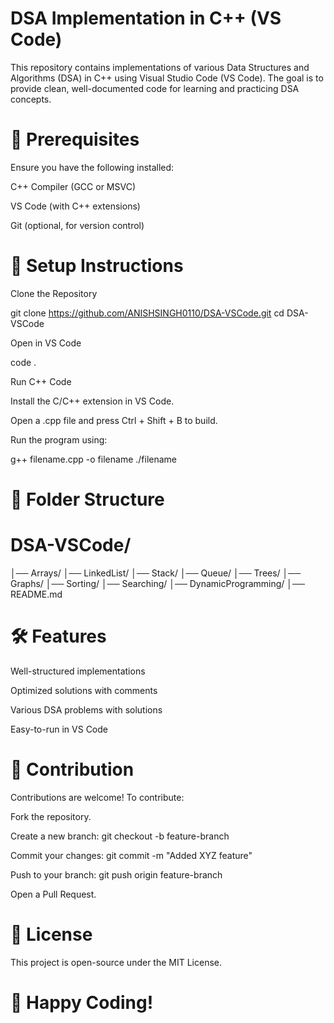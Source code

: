 # DSA Implementation in C++ (VS Code)

This repository contains implementations of various Data Structures and Algorithms (DSA) in C++ using Visual Studio Code (VS Code). The goal is to provide clean, well-documented code for learning and practicing DSA concepts.

# 📌 Prerequisites

Ensure you have the following installed:

C++ Compiler (GCC or MSVC)

VS Code (with C++ extensions)

Git (optional, for version control)

# 🚀 Setup Instructions

Clone the Repository

git clone https://github.com/ANISHSINGH0110/DSA-VSCode.git
cd DSA-VSCode

Open in VS Code

code .

Run C++ Code

Install the C/C++ extension in VS Code.

Open a .cpp file and press Ctrl + Shift + B to build.

Run the program using:

g++ filename.cpp -o filename
./filename

# 📁 Folder Structure

# DSA-VSCode/
│── Arrays/
│── LinkedList/
│── Stack/
│── Queue/
│── Trees/
│── Graphs/
│── Sorting/
│── Searching/
│── DynamicProgramming/
│── README.md

# 🛠 Features

Well-structured implementations

Optimized solutions with comments

Various DSA problems with solutions

Easy-to-run in VS Code

# 🎯 Contribution

Contributions are welcome! To contribute:

Fork the repository.

Create a new branch: git checkout -b feature-branch

Commit your changes: git commit -m "Added XYZ feature"

Push to your branch: git push origin feature-branch

Open a Pull Request.

# 📜 License

This project is open-source under the MIT License.

# 🚀 Happy Coding!

